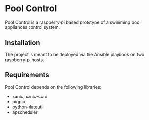 # Pool Control

Pool Control is a raspberry-pi based prototype of a swimming pool appliances control system.

## Installation

The project is meant to be deployed via the Ansible playbook on two raspberry-pi hosts.

## Requirements

Pool Control depends on the following libraries:

- sanic, sanic-cors
- pigpio
- python-dateutil
- apscheduler

